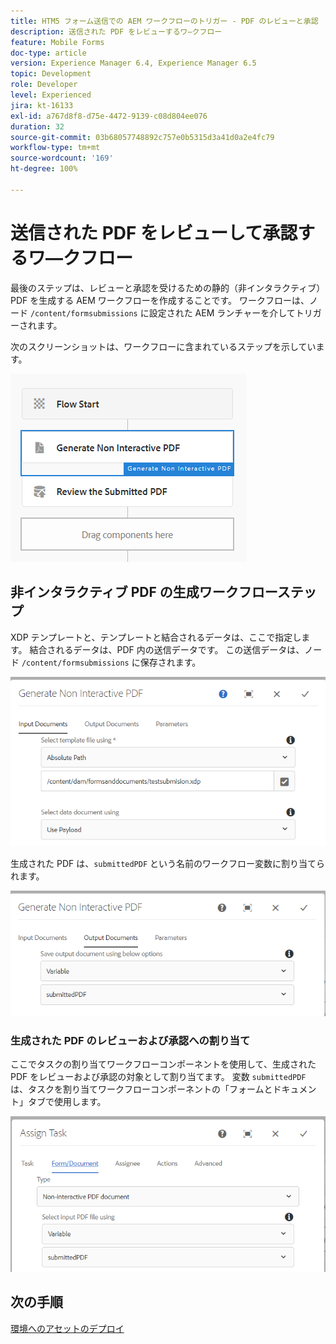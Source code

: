 ```yaml
---
title: HTM5 フォーム送信での AEM ワークフローのトリガー - PDF のレビューと承認
description: 送信された PDF をレビューするワ―クフロー
feature: Mobile Forms
doc-type: article
version: Experience Manager 6.4, Experience Manager 6.5
topic: Development
role: Developer
level: Experienced
jira: kt-16133
exl-id: a767d8f8-d75e-4472-9139-c08d804ee076
duration: 32
source-git-commit: 03b68057748892c757e0b5315d3a41d0a2e4fc79
workflow-type: tm+mt
source-wordcount: '169'
ht-degree: 100%

---
```


# 送信された PDF をレビューして承認するワ―クフロー

最後のステップは、レビューと承認を受けるための静的（非インタラクティブ）PDF を生成する AEM ワークフローを作成することです。 ワークフローは、ノード `/content/formsubmissions` に設定された AEM ランチャーを介してトリガーされます。

次のスクリーンショットは、ワークフローに含まれているステップを示しています。

![ワークフロー](assets/workflow.PNG)

## 非インタラクティブ PDF の生成ワークフローステップ

XDP テンプレートと、テンプレートと結合されるデータは、ここで指定します。 結合されるデータは、PDF 内の送信データです。 この送信データは、ノード ```/content/formsubmissions``` に保存されます。

![ワークフロー](assets/generate-pdf1.PNG)

生成された PDF は、`submittedPDF` という名前のワークフロー変数に割り当てられます。

![ワークフロー](assets/generate-pdf2.PNG)

### 生成された PDF のレビューおよび承認への割り当て

ここでタスクの割り当てワークフローコンポーネントを使用して、生成された PDF をレビューおよび承認の対象として割り当てます。 変数 `submittedPDF` は、タスクを割り当てワークフローコンポーネントの「フォームとドキュメント」タブで使用します。

![ワークフロー](assets/assign-task.PNG)


## 次の手順

[環境へのアセットのデプロイ](./deploy-assets.md)